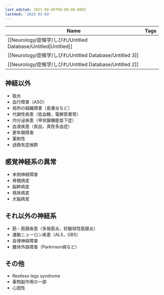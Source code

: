 ```yaml
---
last_edited: 2021-08-05T00:00:00.000Z
lastmod: '2025-03-03'
---
```






  

|Name|Tags|
|---|---|
|[[Neurology/症候学/しびれ/Untitled Database/Untitled\|Untitled]]||
|[[Neurology/症候学/しびれ/Untitled Database/Untitled 3]]||
|[[Neurology/症候学/しびれ/Untitled Database/Untitled 2]]||

  
  

  

  

## 神経以外

- 脱水
- 血行障害（ASO）
- 局所の組織障害（皮膚炎など）
- 代謝性疾患（低血糖，電解質異常）
- 内分泌疾患（甲状腺機能低下症）
- 血液疾患（貧血，真性多血症）
- 更年期障害
- 薬剤性
- 過換気症候群

## 感覚神経系の異常

- 末梢神経障害
- 脊髄病変
- 脳幹病変
- 視床病変
- 大脳病変

## それ以外の神経系

- 筋・筋膜疾患（多発筋炎，好酸球性筋膜炎）
- 運動ニューロン疾患（ALS，GBS）
- 自律神経障害
- 錐体外路障害（Parkinson病など）

## その他

- Restless legs syndrome
- 薬物副作用の一部
- 心因性

